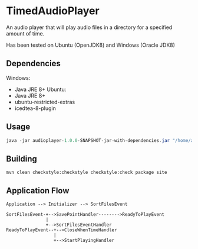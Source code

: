 # TimedAudioPlayer
An audio player that will play audio files in a directory for a specified amount of time.

Has been tested on Ubuntu (OpenJDK8) and Windows (Oracle JDK8)

## Dependencies
Windows:
 * Java JRE 8+
Ubuntu:
 * Java JRE 8+
 * ubuntu-restricted-extras
 * icedtea-8-plugin

## Usage
```java
java -jar audioplayer-1.0.0-SNAPSHOT-jar-with-dependencies.jar "/home/ambauma/Music/Audiobooks/AudiobookSeries" 60000
```

## Building
```shell
mvn clean checkstyle:checkstyle checkstyle:check package site
```

## Application Flow

    Application --> Initializer --> SortFilesEvent

    SortFilesEvent-+-->SavePointHandler-------->ReadyToPlayEvent
                   |
                   +-->SortFilesEventHandler
    ReadyToPlayEvent--+-->CloseWhenTimeHandler
                      |
                      +-->StartPlayingHandler
